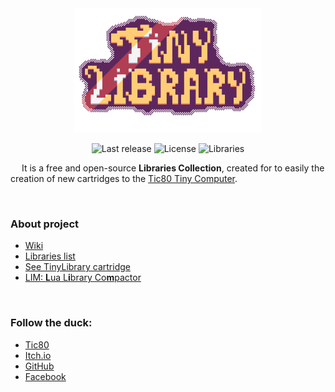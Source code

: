 <div align="center">
	<img src="https://github.com/duckafire/TinyLibrary/blob/main/tinylibrary-icon.png" width="300">
	<p>
		<a><img alt="Last release" src="https://img.shields.io/badge/Last%20release-v1.3.0-%2325a319"/></a>
		<a><img alt="License" src="https://img.shields.io/badge/License-MIT-%23a61f82"/></a>
		<a><img alt="Libraries" src="https://img.shields.io/badge/Libraries-x4-%235294e5"/></a>
    </p>
</div>

&emsp; It is a free and open-source **Libraries Collection**, created for to easily the creation of new cartridges to the [Tic80 Tiny Computer](https://tic80.com "Official site").

<br>

### About project
* [Wiki](https://github.com/duckafire/TinyLibrary/wiki "Official wiki")
* [Libraries list](https://github.com/duckafire/TinyLibrary/tree/main/collection "List of libraries present in collection")
* [See TinyLibrary cartridge](https://tic80.com/play?cart=3288 "Avaliable in tic80.com")
* [LIM: **L**ua L**i**brary Co**m**pactor](https://github.com/duckafire/LIM "Library compactor used in libraries")

<br>

### Follow the duck:
* [Tic80](https://tic80.com/dev?id=8700)
* [Itch.io](https://duckafire.itch.io)  
* [GitHub](https://github.com/duckafire)
* [Facebook](https://facebook.com/duckafire)
